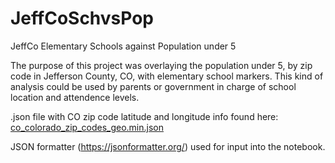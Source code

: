 # JeffCoSchvsPop
JeffCo Elementary Schools against Population under 5

The purpose of this project was overlaying the population under 5, by zip code in Jefferson County, CO, with elementary school markers.  This kind of analysis could be used by parents or government in charge of school location and attendence levels. 

.json file with CO zip code latitude and longitude info found here:  [co_colorado_zip_codes_geo.min.json](https://github.com/OpenDataDE/State-zip-code-GeoJSON/blob/master/co_colorado_zip_codes_geo.min.json)

JSON formatter (https://jsonformatter.org/) used for input into the notebook.


